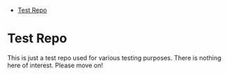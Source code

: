 - [Test Repo](#orgdde2bc1)



<a id="orgdde2bc1"></a>

# Test Repo

This is just a test repo used for various testing purposes. There is nothing here of interest. Please move on!
